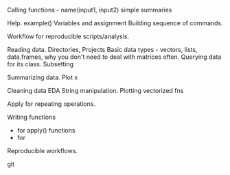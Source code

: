
Calling functions - name(input1, input2)
simple summaries

Help.
 example()
Variables and assignment
Building sequence of commands.

Workflow for reproducible scripts/analysis. 
 
Reading data.
Directories, Projects
Basic data types - vectors, lists, data.frames, why you don't need to deal with matrices often.
Querying data for its class.
Subsetting

Summarizing data.
Plot x

Cleaning data
EDA
String manipulation.
Plotting
vectorized fns 


Apply for repeating operations.

Writing functions
  + for apply() functions
  + for 


Reproducible workflows.

git
